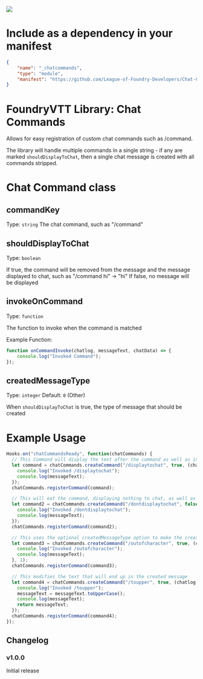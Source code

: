![](https://img.shields.io/badge/Foundry-v0.7.9-informational)
<!--- Downloads @ Latest Badge -->
<!--- replace <user>/<repo> with your username/repository -->
<!--- ![Latest Release Download Count](https://img.shields.io/github/downloads/<user>/<repo>/latest/module.zip) -->

<!--- Forge Bazaar Install % Badge -->
<!--- replace <your-module-name> with the `name` in your manifest -->
<!--- ![Forge Installs](https://img.shields.io/badge/dynamic/json?label=Forge%20Installs&query=package.installs&suffix=%25&url=https%3A%2F%2Fforge-vtt.com%2Fapi%2Fbazaar%2Fpackage%2F<your-module-name>&colorB=4aa94a) -->

# Include as a dependency in your manifest

```json
{
    "name": "_chatcommands",
    "type": "module",
    "manifest": "https://github.com/League-of-Foundry-Developers/Chat-Commands-Lib/releases/download/beta1-1.0.0/module.json"
}
```


# FoundryVTT Library: Chat Commands

Allows for easy registration of custom chat commands such as /command.

The library will handle multiple commands in a single string - if any are marked `shouldDisplayToChat`, then a single chat message is created with all commands stripped.


# Chat Command class

## commandKey

Type: `string`
The chat command, such as "/command"

## shouldDisplayToChat

Type: `boolean`

If true, the command will be removed from the message and the message displayed to chat, such as "/command hi" -> "hi"
If false, no message will be displayed

## invokeOnCommand

Type: `function`

The function to invoke when the command is matched

Example Function:

```js
function onCommandInvoke(chatlog, messageText, chatData) => {
    console.log("Invoked Command");
});
```

## createdMessageType

Type: `integer`
Default: `0` (Other)

When `shouldDisplayToChat` is true, the type of message that should be created


# Example Usage

```js
Hooks.on("chatCommandsReady", function(chatCommands) {
  // This Command will display the text after the command as well as invoke the method
  let command = chatCommands.createCommand("/displaytochat", true, (chatlog, messageText, chatdata) => {
    console.log("Invoked /displaytochat");
    console.log(messageText);
  });
  chatCommands.registerCommand(command);

  // This will eat the command, displaying nothing to chat, as well as invoke the method
  let command2 = chatCommands.createCommand("/dontdisplaytochat", false, (chatlog, messageText, chatdata) => {
    console.log("Invoked /dontdisplaytochat");
    console.log(messageText);
  });
  chatCommands.registerCommand(command2);

  // This uses the optional createdMessageType option to make the created message "Out of Character"
  let command3 = chatCommands.createCommand("/outofcharacter", true, (chatlog, messageText, chatdata) => {
    console.log("Invoked /outofcharacter");
    console.log(messageText);
  }, 1);
  chatCommands.registerCommand(command3);

  // This modifies the text that will end up in the created message
  let command4 = chatCommands.createCommand("/toupper", true, (chatlog, messageText, chatdata) => {
    console.log("Invoked /toupper");
    messageText = messageText.toUpperCase();
    console.log(messageText);
    return messageText;
  });
  chatCommands.registerCommand(command4);
});
```

## Changelog

### v1.0.0

Initial release
